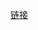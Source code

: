 [链接](https://mp.weixin.qq.com/s?__biz=MzI2NjA1OTMwMg==&mid=2456368633&idx=1&sn=fc65f268006c69a82a539e35d965f94b&chksm=fd0e7eb0ca79f7a62efe8f067f2e106afe4b4b0634a64a5d45737aad56786509f625c37b30cc&scene=178&cur_album_id=1337183186920767488#rd)